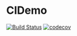 # CIDemo

[![Build Status](https://travis-ci.org/wangjhstc/CIDemo.svg?branch=master)](https://travis-ci.org/wangjhstc/CIDemo) [![codecov](https://codecov.io/gh/wangjhstc/CIDemo/branch/master/graph/badge.svg)](https://codecov.io/gh/wangjhstc/CIDemo)

